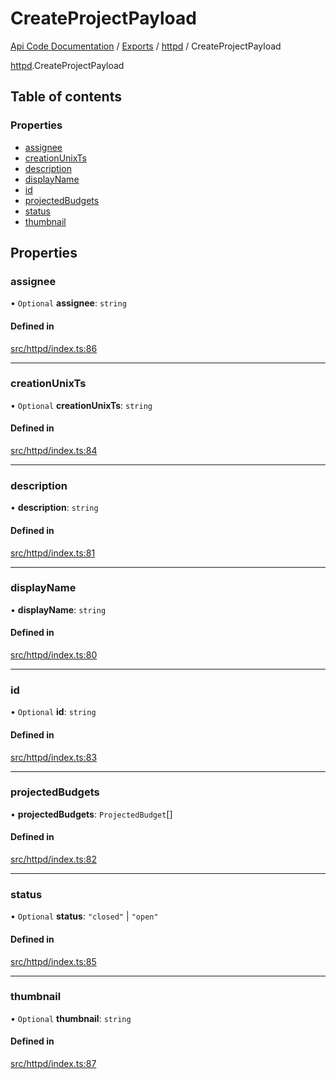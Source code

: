 # CreateProjectPayload
 
[Api Code Documentation](../README.md) / [Exports](../modules.md) / [httpd](../modules/httpd.md) / CreateProjectPayload

[httpd](../modules/httpd.md).CreateProjectPayload

## Table of contents

### Properties

- [assignee](httpd.CreateProjectPayload.md#assignee)
- [creationUnixTs](httpd.CreateProjectPayload.md#creationunixts)
- [description](httpd.CreateProjectPayload.md#description)
- [displayName](httpd.CreateProjectPayload.md#displayname)
- [id](httpd.CreateProjectPayload.md#id)
- [projectedBudgets](httpd.CreateProjectPayload.md#projectedbudgets)
- [status](httpd.CreateProjectPayload.md#status)
- [thumbnail](httpd.CreateProjectPayload.md#thumbnail)

## Properties

### assignee

• `Optional` **assignee**: `string`

#### Defined in

[src/httpd/index.ts:86](https://github.com/openkfw/TruBudget/blob/086d599/api/src/httpd/index.ts#L86)

___

### creationUnixTs

• `Optional` **creationUnixTs**: `string`

#### Defined in

[src/httpd/index.ts:84](https://github.com/openkfw/TruBudget/blob/086d599/api/src/httpd/index.ts#L84)

___

### description

• **description**: `string`

#### Defined in

[src/httpd/index.ts:81](https://github.com/openkfw/TruBudget/blob/086d599/api/src/httpd/index.ts#L81)

___

### displayName

• **displayName**: `string`

#### Defined in

[src/httpd/index.ts:80](https://github.com/openkfw/TruBudget/blob/086d599/api/src/httpd/index.ts#L80)

___

### id

• `Optional` **id**: `string`

#### Defined in

[src/httpd/index.ts:83](https://github.com/openkfw/TruBudget/blob/086d599/api/src/httpd/index.ts#L83)

___

### projectedBudgets

• **projectedBudgets**: `ProjectedBudget`[]

#### Defined in

[src/httpd/index.ts:82](https://github.com/openkfw/TruBudget/blob/086d599/api/src/httpd/index.ts#L82)

___

### status

• `Optional` **status**: ``"closed"`` \| ``"open"``

#### Defined in

[src/httpd/index.ts:85](https://github.com/openkfw/TruBudget/blob/086d599/api/src/httpd/index.ts#L85)

___

### thumbnail

• `Optional` **thumbnail**: `string`

#### Defined in

[src/httpd/index.ts:87](https://github.com/openkfw/TruBudget/blob/086d599/api/src/httpd/index.ts#L87)
